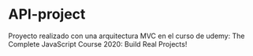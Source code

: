 # API-project
Proyecto realizado con una arquitectura MVC en el curso de udemy:
The Complete JavaScript Course 2020: Build Real Projects!
